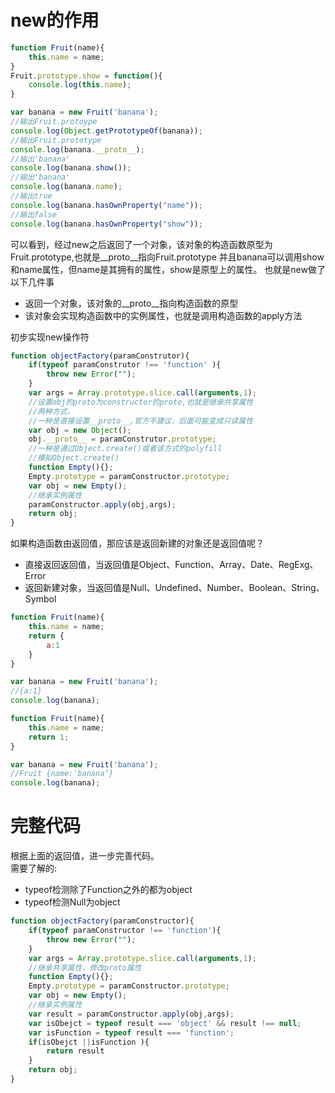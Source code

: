 <!--
 * @Description: 
 * @Author: johe.huang
 * @Date: 2020-03-22 16:20:03
 -->
# new的作用
```javascript
function Fruit(name){
    this.name = name;
}
Fruit.prototype.show = function(){
    console.log(this.name);
}

var banana = new Fruit('banana');
//输出Fruit.protoype
console.log(Object.getPrototypeOf(banana));
//输出Fruit.prototype
console.log(banana.__proto__);
//输出'banana'
console.log(banana.show());
//输出'banana'
console.log(banana.name);
//输出true
console.log(banana.hasOwnProperty("name"));
//输出false
console.log(banana.hasOwnProperty("show"));
```
可以看到，经过new之后返回了一个对象，该对象的构造函数原型为Fruit.prototype,也就是__proto__指向Fruit.prototype
并且banana可以调用show和name属性，但name是其拥有的属性，show是原型上的属性。
也就是new做了以下几件事
- 返回一个对象，该对象的__proto__指向构造函数的原型
- 该对象会实现构造函数中的实例属性，也就是调用构造函数的apply方法

初步实现new操作符
```javascript
function objectFactory(paramConstrutor){
    if(typeof paramConstrutor !== 'function' ){
        throw new Error("");
    }
    var args = Array.prototype.slice.call(arguments,1);
    //设置obj的proto为constructor的proto,也就是继承共享属性
    //两种方式，
    //一种是直接设置__proto__,官方不建议，后面可能变成只读属性
    var obj = new Object();
    obj.__proto__ = paramConstrutor.prototype;
    //一种是通过Object.create()或者该方式的polyfill
    //模拟Object.create()
    function Empty(){};
    Empty.prototype = paramConstructor.prototype;
    var obj = new Empty();
    //继承实例属性
    paramConstructor.apply(obj,args);
    return obj;
}
```

如果构造函数由返回值，那应该是返回新建的对象还是返回值呢？
- 直接返回返回值，当返回值是Object、Function、Array、Date、RegExg、Error
- 返回新建对象，当返回值是Null、Undefined、Number、Boolean、String、Symbol

```javascript
function Fruit(name){
    this.name = name;
    return {
        a:1
    }
}

var banana = new Fruit('banana');
//{a:1}
console.log(banana);
```
```javascript
function Fruit(name){
    this.name = name;
    return 1;
}

var banana = new Fruit('banana');
//Fruit {name:'banana‘}
console.log(banana);
```

# 完整代码
根据上面的返回值，进一步完善代码。  
需要了解的:
- typeof检测除了Function之外的都为object
- typeof检测Null为object
```javascript
function objectFactory(paramConstructor){
    if(typeof paramConstructor !== 'function'){
        throw new Error("");
    }
    var args = Array.prototype.slice.call(arguments,1);
    //继承共享属性，修改proto属性
    function Empty(){};
    Empty.prototype = paramConstructor.prototype;
    var obj = new Empty();
    //继承实例属性
    var result = paramConstructor.apply(obj,args);
    var isObejct = typeof result === 'object' && result !== null;
    var isFunction = typeof result === 'function';
    if(isObejct ||isFunction ){
        return result
    }
    return obj;
}

```